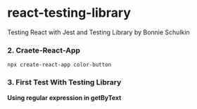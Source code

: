 # react-testing-library

Testing React with Jest and Testing Library by Bonnie Schulkin

### 2. Craete-React-App

```
npx create-react-app color-button
```

### 3. First Test With Testing Library

**Using regular expression in getByText**
